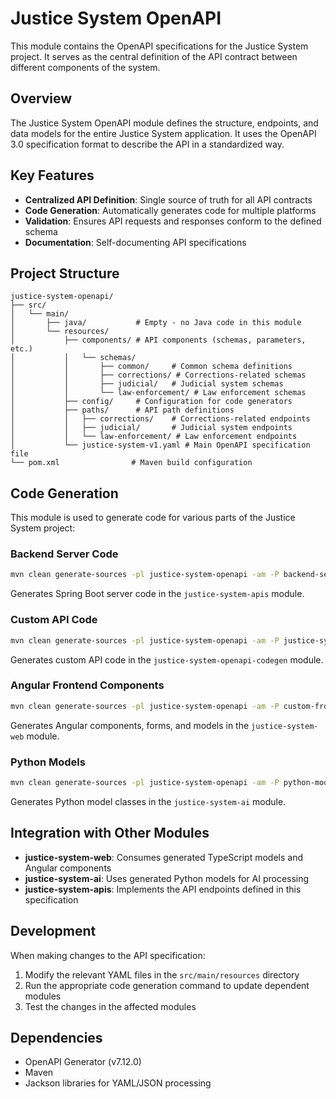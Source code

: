 # Justice System OpenAPI

This module contains the OpenAPI specifications for the Justice System project. It serves as the central definition of the API contract between different components of the system.

## Overview

The Justice System OpenAPI module defines the structure, endpoints, and data models for the entire Justice System application. It uses the OpenAPI 3.0 specification format to describe the API in a standardized way.

## Key Features

- **Centralized API Definition**: Single source of truth for all API contracts
- **Code Generation**: Automatically generates code for multiple platforms
- **Validation**: Ensures API requests and responses conform to the defined schema
- **Documentation**: Self-documenting API specifications

## Project Structure

```
justice-system-openapi/
├── src/
│   └── main/
│       ├── java/           # Empty - no Java code in this module
│       └── resources/
│           ├── components/ # API components (schemas, parameters, etc.)
│           │   └── schemas/
│           │       ├── common/     # Common schema definitions
│           │       ├── corrections/ # Corrections-related schemas
│           │       ├── judicial/   # Judicial system schemas
│           │       └── law-enforcement/ # Law enforcement schemas
│           ├── config/     # Configuration for code generators
│           ├── paths/      # API path definitions
│           │   ├── corrections/    # Corrections-related endpoints
│           │   ├── judicial/       # Judicial system endpoints
│           │   └── law-enforcement/ # Law enforcement endpoints
│           └── justice-system-v1.yaml # Main OpenAPI specification file
└── pom.xml                # Maven build configuration
```

## Code Generation

This module is used to generate code for various parts of the Justice System project:

### Backend Server Code

```bash
mvn clean generate-sources -pl justice-system-openapi -am -P backend-server
```

Generates Spring Boot server code in the `justice-system-apis` module.

### Custom API Code

```bash
mvn clean generate-sources -pl justice-system-openapi -am -P justice-system-api
```

Generates custom API code in the `justice-system-openapi-codegen` module.

### Angular Frontend Components

```bash
mvn clean generate-sources -pl justice-system-openapi -am -P custom-frontend
```

Generates Angular components, forms, and models in the `justice-system-web` module.

### Python Models

```bash
mvn clean generate-sources -pl justice-system-openapi -am -P python-models
```

Generates Python model classes in the `justice-system-ai` module.

## Integration with Other Modules

- **justice-system-web**: Consumes generated TypeScript models and Angular components
- **justice-system-ai**: Uses generated Python models for AI processing
- **justice-system-apis**: Implements the API endpoints defined in this specification

## Development

When making changes to the API specification:

1. Modify the relevant YAML files in the `src/main/resources` directory
2. Run the appropriate code generation command to update dependent modules
3. Test the changes in the affected modules

## Dependencies

- OpenAPI Generator (v7.12.0)
- Maven
- Jackson libraries for YAML/JSON processing
